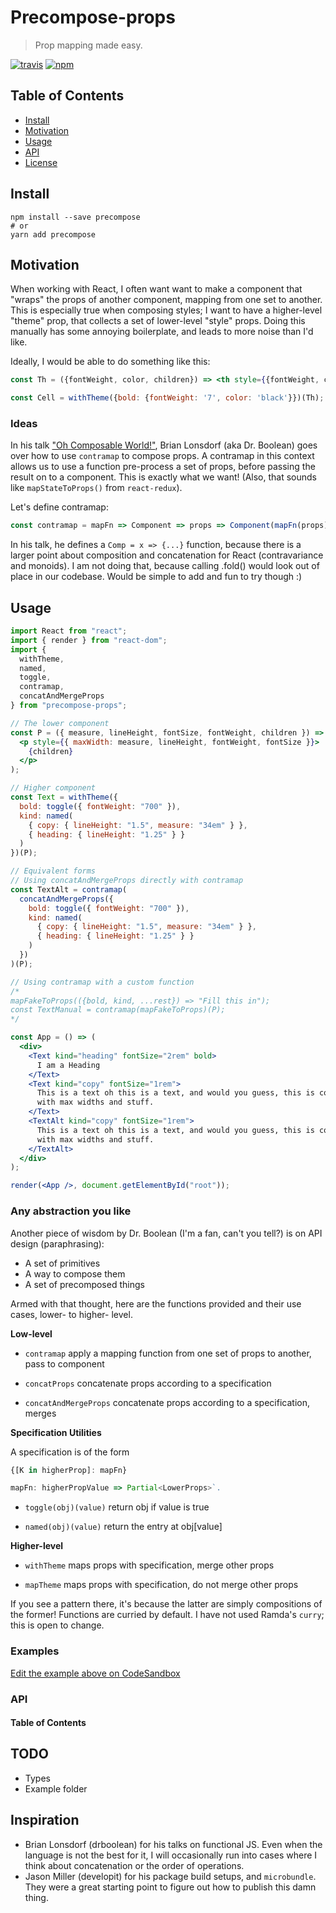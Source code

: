# Precompose-props
> Prop mapping made easy.

[![travis](https://travis-ci.org/fpapado/precompose-props.svg?branch=master)](https://travis-ci.org/fpapado/precompose-props)
[![npm](https://img.shields.io/npm/v/precompose-props.svg)](https://www.npmjs.com/package/precompose-props)

## Table of Contents

-   [Install](#install)
-   [Motivation](#install)
-   [Usage](#usage)
-   [API](#api)
-   [License](#license)

## Install

```shell
npm install --save precompose
# or
yarn add precompose
```

## Motivation

When working with React, I often want want to make a component that "wraps" the props of another component, mapping from one set to another.
This is especially true when composing styles; I want to have a higher-level "theme" prop, that collects a set of lower-level "style" props.
Doing this manually has some annoying boilerplate, and leads to more noise than I'd like.

Ideally, I would be able to do something like this:

```jsx
const Th = ({fontWeight, color, children}) => <th style={{fontWeight, color}}>{children}</th>;

const Cell = withTheme({bold: {fontWeight: '7', color: 'black'}})(Th);
```

### Ideas

In his talk ["Oh Composable World!"](https://www.youtube.com/watch?v=SfWR3dKnFIo), Brian Lonsdorf (aka Dr. Boolean) goes over how to use `contramap` to compose props.
A contramap in this context allows us to use a function pre-process a set of props, before passing the result on to a component. This is exactly what we want!
(Also, that sounds like `mapStateToProps()` from `react-redux`).

Let's define contramap:

```js
const contramap = mapFn => Component => props => Component(mapFn(props));
```

In his talk, he defines a `Comp = x => {...}` function, because there is a larger point about composition and concatenation for React (contravariance and monoids).
I am not doing that, because calling .fold() would look out of place in our codebase. 
Would be simple to add and fun to try though :)

## Usage
```jsx
import React from "react";
import { render } from "react-dom";
import {
  withTheme,
  named,
  toggle,
  contramap,
  concatAndMergeProps
} from "precompose-props";

// The lower component
const P = ({ measure, lineHeight, fontSize, fontWeight, children }) => (
  <p style={{ maxWidth: measure, lineHeight, fontWeight, fontSize }}>
    {children}
  </p>
);

// Higher component
const Text = withTheme({
  bold: toggle({ fontWeight: "700" }),
  kind: named(
    { copy: { lineHeight: "1.5", measure: "34em" } },
    { heading: { lineHeight: "1.25" } }
  )
})(P);

// Equivalent forms
// Using concatAndMergeProps directly with contramap
const TextAlt = contramap(
  concatAndMergeProps({
    bold: toggle({ fontWeight: "700" }),
    kind: named(
      { copy: { lineHeight: "1.5", measure: "34em" } },
      { heading: { lineHeight: "1.25" } }
    )
  })
)(P);

// Using contramap with a custom function
/*
mapFakeToProps(({bold, kind, ...rest}) => "Fill this in");
const TextManual = contramap(mapFakeToProps)(P);
*/

const App = () => (
  <div>
    <Text kind="heading" fontSize="2rem" bold>
      I am a Heading
    </Text>
    <Text kind="copy" fontSize="1rem">
      This is a text oh this is a text, and would you guess, this is copy text
      with max widths and stuff.
    </Text>
    <TextAlt kind="copy" fontSize="1rem">
      This is a text oh this is a text, and would you guess, this is copy text
      with max widths and stuff.
    </TextAlt>
  </div>
);

render(<App />, document.getElementById("root"));
```

### Any abstraction you like

Another piece of wisdom by Dr. Boolean (I'm a fan, can't you tell?) is on API design (paraphrasing):

-   A set of primitives
-   A way to compose them
-   A set of precomposed things

Armed with that thought, here are the functions provided and their use cases, lower- to higher- level.

**Low-level**

-   `contramap`
      apply a mapping function from one set of props to another, pass to component

-   `concatProps`
      concatenate props according to a specification

-   `concatAndMergeProps`
      concatenate props according to a specification, merges

**Specification Utilities**

A specification is of the form
```ts
{[K in higherProp]: mapFn}

mapFn: higherPropValue => Partial<LowerProps>`.
```

-   `toggle(obj)(value)`
      return obj if value is true

-   `named(obj)(value)`
      return the entry at obj[value]

**Higher-level**

-   `withTheme`
      maps props with specification, merge other props

-   `mapTheme`
      maps props with specification, do not merge other props

If you see a pattern there, it's because the latter are simply compositions of the former!
Functions are curried by default. I have not used Ramda's `curry`; this is open to change.

### Examples
[Edit the example above on CodeSandbox](https://codesandbox.io/s/0107ywo83l)

### API

<!-- Generated by documentation.js. Update this documentation by updating the source code. -->

#### Table of Contents

## TODO

-   Types
-   Example folder

## Inspiration
- Brian Lonsdorf (drboolean) for his talks on functional JS. Even when the language is not the best for it, I
will occasionally run into cases where I think about concatenation or the order of operations.
- Jason Miller (developit) for his package build setups, and `microbundle`. They were a great starting
point to figure out how to publish this damn thing.
